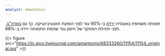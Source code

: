 ```yaml
---
analyst: amantonio
---
```


תמותה משחפת באנגליה [ירדה](https://www.ncbi.nlm.nih.gov/pubmed/24103436) ב-90% עוד לפני הופעת האנטיביוטיקה. כך גם [בארה"ב](https://upload.wikimedia.org/wikipedia/commons/e/eb/Tuberculosis_in_the_USA_1861-2014.png). לפני תחילת המחקר של חיסון נגד שחפת התמותה ירדה ב-98%.

{{< figure src="https://ic.pics.livejournal.com/amantonio/68333260/11154/11154_original.jpg" >}}
